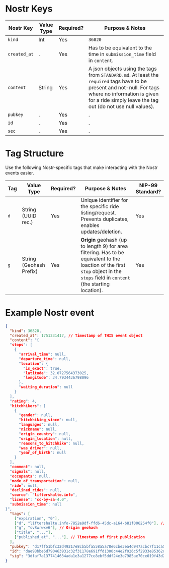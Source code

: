 # Nostr Keys

| Nostr Key           | Value Type             | Required? | Purpose & Notes                                           
|---------------|------------------------|-----------|------------------------------------------------------------|
| `kind`           | Int    | Yes  | `36820` |       
| `created_at`           | .    | Yes   | Has to be equivalent to the time in `submission_time` field in `content`. |              
| `content`           | String   | Yes   | A json objects using the tags from `STANDARD.md`. At least the `required` tags have to be present and not-null. For tags where no information is given for a ride simply leave the tag out (do not use null values). |
| `pubkey`           | .    | Yes   | . |              
| `id`           | .    | Yes   | . |              
| `sec`           | .    | Yes   | . |              



# Tag Structure
Use the following Nostr-specific tags that make interacting with the Nostr events easier.

| Tag           | Value Type             | Required? | Purpose & Notes                                            | NIP-99 Standard? |
|---------------|------------------------|-----------|------------------------------------------------------------|-----------------|
| `d`           | String (UUID rec.)     | Yes   | Unique identifier for the specific ride listing/request. Prevents duplicates, enables updates/deletion. | Yes             |
| `g`           | String (Geohash Prefix)| Yes       | **Origin** geohash (up to length 9) for area filtering. Has to be equivalent to the loaction of the first `stop` object in the `stops` field in `content` (the starting location). | Yes             |

# Example Nostr event

```json
{
  "kind": 36820,
  "created_at": 1751231417, // Timestamp of THIS event object
  "content": "{
  "stops": [
    {
      "arrival_time": null,
      "departure_time": null,
      "location": {
        "is_exact": true,
        "latitude": 32.0727564373025,
        "longitude": 34.7934436798096
      },
      "waiting_duration": null
    }
  ],
  "rating": 4,
  "hitchhikers": [
    {
      "gender": null,
      "hitchhiking_since": null,
      "languages": null,
      "nickname": null,
      "origin_country": null,
      "origin_location": null,
      "reasons_to_hitchhike": null,
      "was_driver": null,
      "year_of_birth": null
    }
  ],
  "comment": null,
  "signals": null,
  "occupants": null,
  "mode_of_transportation": null,
  "ride": null,
  "declined_rides": null,
  "source": "liftershalte.info",
  "license": "cc-by-sa-4.0",
  "submission_time": null
}",
  "tags": [
    ["expiration", "0"],
    ["d", "liftershalte.info-7852e9df-ffd6-45dc-a164-b81f006254f0"], // Unique ID
    ["g", "sv8wrwxv6"], // Origin geohash
    ["title", "..."],
    ["published_at", "..."], // Timestamp of first publication
  ],
  "pubkey": "d17ff51bfc32d49217e8cb5bfa558a5a78e6cbe3ea4d947acbc7f11ca5c5dbd5",
  "id": "dae98bbe6d790463931c32f31178e691ffd1300c44e2f026c5f2933e85362da8", // ID of this specific event
  "sig": "3dfaf7a1377414634ada1e3a1277ce8ebf5ddf24e3e7985ae70ce019f43d2df7c03b7ae5225cca0a476b72a3fc2c8906c438df5afd818abdd5c1c9bc8b68dba4"
}
```
